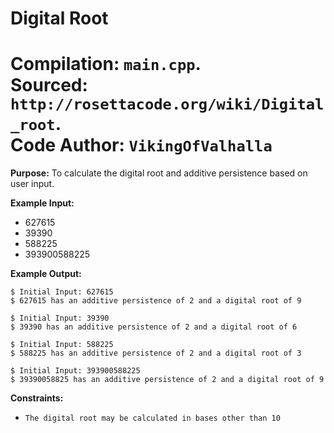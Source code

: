 # Digital Root  
__Compilation:__ `main.cpp`.  
__Sourced:__ `http://rosettacode.org/wiki/Digital_root`.  
__Code Author:__ `VikingOfValhalla`  
=============  
__Purpose:__ To calculate the digital root and additive persistence based on user input.  

__Example Input:__  
-  627615
-  39390
-  588225
-  393900588225

__Example Output:__  
```
$ Initial Input: 627615  
$ 627615 has an additive persistence of 2 and a digital root of 9  

$ Initial Input: 39390  
$ 39390 has an additive persistence of 2 and a digital root of 6  

$ Initial Input: 588225  
$ 588225 has an additive persistence of 2 and a digital root of 3  

$ Initial Input: 393900588225  
$ 39390058825 has an additive persistence of 2 and a digital root of 9  
```

__Constraints:__  
-  `The digital root may be calculated in bases other than 10`  
